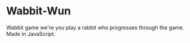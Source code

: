 # Wabbit-Wun
Wabbit game we're you play a rabbit who progresses through the game.
Made in JavaScript.
